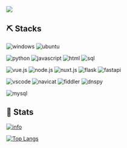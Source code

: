 <img align="center" src="https://i.imgur.com/lGt8WMA.png">

## ⛏️ Stacks
![windows](https://img.shields.io/badge/-windows-orange?style=for-the-badge)
![ubuntu](https://img.shields.io/badge/-ubuntu-orange?style=for-the-badge)

![python](https://img.shields.io/badge/-python-red?style=for-the-badge)
![javascript](https://img.shields.io/badge/-javascript-red?style=for-the-badge)
![html](https://img.shields.io/badge/-html-red?style=for-the-badge)
![sql](https://img.shields.io/badge/-sql-red?style=for-the-badge)

![vue.js](https://img.shields.io/badge/-vue.js-blue?style=for-the-badge)
![node.js](https://img.shields.io/badge/-node.js-blue?style=for-the-badge)
![nuxt.js](https://img.shields.io/badge/-nuxt.js-blue?style=for-the-badge)
![flask](https://img.shields.io/badge/-flask-blue?style=for-the-badge)
![fastapi](https://img.shields.io/badge/-fastapi-blue?style=for-the-badge)

![vscode](https://img.shields.io/badge/-vscode-brightgreen?style=for-the-badge)
![navicat](https://img.shields.io/badge/-navicat-brightgreen?style=for-the-badge)
![fiddler](https://img.shields.io/badge/-fiddler-brightgreen?style=for-the-badge)
![dnspy](https://img.shields.io/badge/-dnspy-brightgreen?style=for-the-badge)

![mysql](https://img.shields.io/badge/-mysql-blueviolet?style=for-the-badge)

## 🧶 Stats
[![info](https://github-readme-stats.vercel.app/api?username=varkaria&show_icons=true&count_private=true&hide=prs&theme=vue&custom_title=💕%20Github%20Stats&count_private=true)](https://github.com/varkaria/varkaria)

[![Top Langs](https://github-readme-stats.vercel.app/api/top-langs/?username=varkaria&layout=compact&card_width=445&custom_title=😊%20Used%20Languages&langs_count=10)](https://github.com/varkaria/varkaria)
